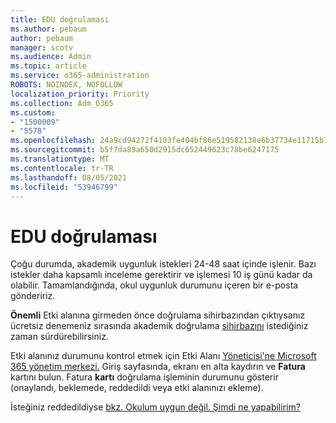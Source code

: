```yaml
---
title: EDU doğrulaması
ms.author: pebaum
author: pebaum
manager: scotv
ms.audience: Admin
ms.topic: article
ms.service: o365-administration
ROBOTS: NOINDEX, NOFOLLOW
localization_priority: Priority
ms.collection: Adm_O365
ms.custom:
- "1500009"
- "5578"
ms.openlocfilehash: 24a9cd94272f4103fe404bf86e519582138e6b37734e11715b72ebcd2de9d5cb
ms.sourcegitcommit: b5f7da89a650d2915dc652449623c78be6247175
ms.translationtype: MT
ms.contentlocale: tr-TR
ms.lasthandoff: 08/05/2021
ms.locfileid: "53946799"
---
```

# <a name="edu-verification"></a>EDU doğrulaması

Çoğu durumda, akademik uygunluk istekleri 24-48 saat içinde işlenir. Bazı istekler daha kapsamlı inceleme gerektirir ve işlemesi 10 iş günü kadar da olabilir. Tamamlandığında, okul uygunluk durumunu içeren bir e-posta göndeririz.

**Önemli** Etki alanına girmeden önce doğrulama sihirbazından çıktıysanız ücretsiz denemeniz sırasında akademik doğrulama [sihirbazını](https://go.microsoft.com/fwlink/p/?linkid=2135255) istediğiniz zaman sürdürebilirsiniz.

Etki alanınız durumunu kontrol etmek için Etki Alanı [Yöneticisi'ne Microsoft 365 yönetim merkezi.](https://go.microsoft.com/fwlink/p/?linkid=2024339) Giriş sayfasında, ekranı en alta kaydırın ve **Fatura** kartını bulun. Fatura **kartı** doğrulama işleminin durumunu gösterir (onaylandı, beklemede, reddedildi veya etki alanınızı ekleme).

İsteğiniz reddedildiyse [bkz. Okulum uygun değil. Şimdi ne yapabilirim?](https://docs.microsoft.com/microsoft-365/commerce/subscriptions/verify-academic-eligibility#my-school-isnt-eligible-what-do-i-do-now)